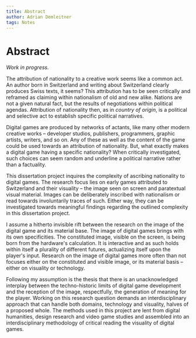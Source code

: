 ```yaml
---
title: Abstract
author: Adrian Demleitner
tags: Notes
---
```

# Abstract
*Work in progress.*

The attribution of nationality to a creative work seems like a common act. An author born in Switzerland and writing about Switzerland clearly produces Swiss texts, it seems? This attribution has to be seen critically and reframed as claiming within nationalism of old and new alike. Nations are not a given natural fact, but the results of negotiations within political agendas. Attribution of nationality then, as in *country of origin*, is a political and selective act to establish specific political narratives.

Digital games are produced by networks of actants, like many other modern creative works – developer studios, publishers, programmers, graphic artists, writers, and so on. Any of these as well as the content of the game could be used towards an attribution of nationality. But, what exactly makes a digital game having a specific nationality? When critically investigated, such choices can seem random and underline a political narrative rather than a factuality.

This dissertation project inquires the complexity of ascribing nationality to digital games. The research focus lies on early games attributed to Switzerland and their visuality – the image seen on screen and paratextual visual material. Images can be deliberately inscribed with nationalism or read towards involuntarily traces of such. Either way, they can be investigated towards meaningful findings regarding the outlined complexity in this dissertation project.

I assume a hitherto invisible rift between the research on the image of the digital game and its material base. The image of digital games brings with its own specificities. The constituted image, visible on the screen, is being born from the hardware's calculation. It is interactive and as such holds within itself a plurality of different futures, actualizing itself upon the player's input. Research on the image of digital games more often than not focuses either on the constituted and visible image, or its material basis – either on visuality or technology.

Following my assumption is the thesis that there is an unacknowledged interplay between the techno-historic limits of digital game development and the reception of the image, respectfully, the generation of meaning for the player. Working on this research question demands an interdisciplinary approach that can handle both domains, technology and visuality, halves of a proposed whole. The methods used in this project are lent from digital humanities, design research and video game studies and assembled into an interdisciplinary methodology of critical reading the visuality of digital games.